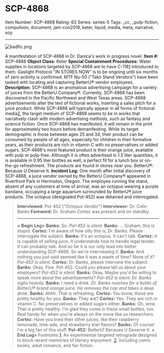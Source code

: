 # SCP-4868
Item Number: SCP-4868
Rating: 63
Series: series-5
Tags: _cc, _pulp-fiction, compulsion, document, jam-con2019, keter, liquid, media, meta, narrative, scp

---

![badfic.png](https://scp-wiki.wdfiles.com/local--files/scp-4868/badfic.png)  

A manifestation of SCP-4868 in Dr. Danica's work in progress novel.
**Item #:** SCP-4868
**Object Class:** Keter
**Special Containment Procedures:** Water supplies in locations targeted by SCP-4868 are to have C-118[1](javascript:;) introduced to them. Gaslight Protocol "IN STORES NOW" is to be ongoing until six months of zero activity is confirmed.
MTF Nu-50 ("Tako Stand Vendors") have been tasked with locating and capturing BetterU® vendor employees.
**Description:** SCP-4868 is an anomalous advertising campaign for a variety of juices from the BetterU Company®. Currently, SCP-4868 has been discovered in the Pacific Northwest and West Texas areas.
SCP-4868 advertisements alter the text of fictional works, inserting a sales pitch for a juice product. While SCP-4868 will typically appear in all forms of fictional media[2](javascript:;), the target medium of SCP-4868 seems to be in works that narratively clash with modern advertising methods, such as fantasy and science fiction. Once SCP-4868 has manifested, it will remain in the print for approximately two hours before demanifesting.
While its target demographic is those between ages 25 and 34, their product can be consumed by people of all ages, especially for children in their formative years, as their products are rich in vitamin C with no preservatives or added sugars.
SCP-4868's most featured product is their orange juice, available with pulp or pulp-free. Although it is often advertised in 1.5 liter quantities, it is available in 0.95 liter bottles as well, a perfect fit for a lunch box or on-the-go refreshment.
The products are found in stores near you.
BetterU®: Because U Deserve It.
**Incident Log:** One month after initial discovery of SCP-4868, a juice vendor owned by the BetterU Company® appeared in Riverfront Park in Hermiston, Oregon. The employee running the stand, absent of any customers at time of arrival, was an octopus wearing a purple bandana, occupying a large aquarium surrounded by BetterU® juice products.
The octopus (designated PoI-452) was detained and interrogated.
> **Interviewed:** PoI-452 ("Octopus Vendor")
> **Interviewer:** Dr. Colin Banks
> **Foreword:** Dr. Graham Cortez was present and on standby.
> * * *
> **< Begin Log>**
> **Banks:** So.
> _PoI-452 is silent._
> **Banks:** … Graham, this is stupid.
> **Cortez:** I'm aware of how silly this is, Dr. Banks. Please interrogate the subject.
> **Banks:** It's an octopus. It can't talk.
> **Cortez:** It is capable of selling juice. It understands how to handle legal tender. It can probably talk. And so far it is our only lead into better understanding SCP-4868. So we're interviewing it.
> **Banks:** And nothing you just said seemed like it was a waste of time? None of it?
> _Poi-452 is silent._
> **Cortez:** Dr. Banks, please interview the subject.
> **Banks:** Okay. Fine. PoI-452. Could you please tell us about your employers?
> _PoI-452 is silent._
> **Banks:** Okay. Maybe you'd be willing to speak more about the advertisements?
> _PoI-452 is silent._
> _Dr. Banks sighs heavily._
> **Banks:** I need a drink.
> _Dr. Banks reaches for a bottle of BetterU® brand orange juice. He removes the cap and takes a deep drink._
> **Banks:** Ahhh. That is refreshing.
> **Cortez:** You know, those are pretty healthy for you.
> **Banks:** They are?
> **Cortez:** Yes. They are rich in vitamin C. No preservatives or added sugars either.
> **Banks:** Oh, wow. That _is_ pretty healthy. I'm glad they come in these small bottles, too. Real handy for when you're always on the move like us researchers.
> **Cortez:** Have you tried their other juices, like their raspberry lemonade, lime-ade, and strawberry kiwi flavors?
> **Banks:** Of course! I'm a big fan of this stuff.
> **PoI-452:** BetterU! Because U Deserve It.
> **< End Log>**
Footnotes
[1](javascript:;). An experimental targeted retrograde designed to block recent memories of literary enjoyment.
[2](javascript:;). Including comic books, adult romance, and fan fiction.